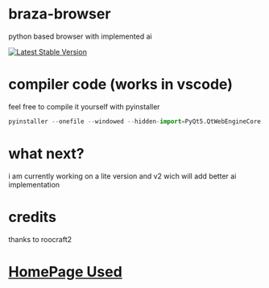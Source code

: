 # braza-browser
python based browser with implemented ai

[![Latest Stable Version](1.1.0)](https://packagist.org/packages/chrome-php/chrome)


# compiler code (works in vscode)
feel free to compile it yourself with pyinstaller
```python
pyinstaller --onefile --windowed --hidden-import=PyQt5.QtWebEngineCore --hidden-import=PyQt5.QtWebEngineWidgets --hidden-import=PyQt5.QtWebChannel --collect-all PyQt5.QtWebEngineWidgets braza.py
```

# what next?
i am currently working  on a lite version and v2 wich will add better ai implementation 

# credits
thanks to roocraft2

# [HomePage Used](https://www.google.com "Google's Homepage")
